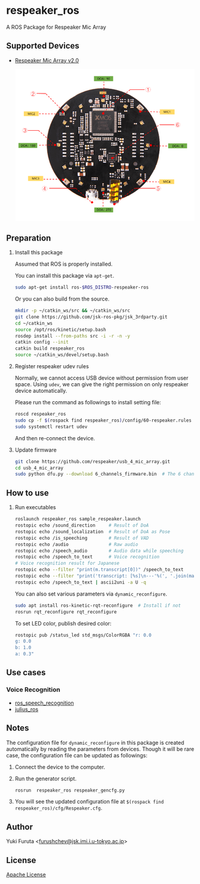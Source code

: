 respeaker_ros
=============

A ROS Package for Respeaker Mic Array


## Supported Devices

- [Respeaker Mic Array v2.0](http://wiki.seeedstudio.com/ReSpeaker_Mic_Array_v2.0/)

    ![Respeaker Mic Array v2.0](https://github.com/SeeedDocument/ReSpeaker_Mic_Array_V2/raw/master/img/Hardware%20Overview.png)

## Preparation

1. Install this package

    Assumed that ROS is properly installed.

    You can install this package via `apt-get`.

    ```bash
    sudo apt-get install ros-$ROS_DISTRO-respeaker-ros
    ```

    Or you can also build from the source.

    ```bash
    mkdir -p ~/catkin_ws/src && ~/catkin_ws/src
    git clone https://github.com/jsk-ros-pkg/jsk_3rdparty.git
    cd ~/catkin_ws
    source /opt/ros/kinetic/setup.bash
    rosdep install --from-paths src -i -r -n -y
    catkin config --init
    catkin build respeaker_ros
    source ~/catkin_ws/devel/setup.bash
    ```

1. Register respeaker udev rules

    Normally, we cannot access USB device without permission from user space.
    Using `udev`, we can give the right permission on only respeaker device automatically.

    Please run the command as followings to install setting file:

    ```bash
    roscd respeaker_ros
    sudo cp -f $(rospack find respeaker_ros)/config/60-respeaker.rules /etc/udev/rules.d/60-respeaker.rules
    sudo systemctl restart udev
    ```

    And then re-connect the device.

1. Update firmware

    ```bash
    git clone https://github.com/respeaker/usb_4_mic_array.git
    cd usb_4_mic_array
    sudo python dfu.py --download 6_channels_firmware.bin  # The 6 channels version 
    ```

## How to use

1. Run executables

    ```bash
    roslaunch respeaker_ros sample_respeaker.launch
    rostopic echo /sound_direction     # Result of DoA
    rostopic echo /sound_localization  # Result of DoA as Pose
    rostopic echo /is_speeching        # Result of VAD
    rostopic echo /audio               # Raw audio
    rostopic echo /speech_audio        # Audio data while speeching
    rostopic echo /speech_to_text      # Voice recognition
    # Voice recognition result for Japanese
    rostopic echo --filter "print(m.transcript[0])" /speech_to_text
    rostopic echo --filter "print('transcript: [%s]\n---'%(', '.join(map(lambda x: '\'%s\''%(x.decode('utf-8')), m.transcript))))" /speech_to_text
    rostopic echo /speech_to_text | ascii2uni -a U -q
    ```

    You can also set various parameters via `dynamic_reconfigure`.

    ```bash
    sudo apt install ros-kinetic-rqt-reconfigure  # Install if not
    rosrun rqt_reconfigure rqt_reconfigure
    ```

    To set LED color, publish desired color:

    ```bash
    rostopic pub /status_led std_msgs/ColorRGBA "r: 0.0
    g: 0.0
    b: 1.0
    a: 0.3"
    ```

## Use cases

### Voice Recognition

- [ros_speech_recognition](https://github.com/jsk-ros-pkg/jsk_3rdparty/tree/master/ros_speech_recognition)
- [julius_ros](http://wiki.ros.org/julius_ros)

## Notes

The configuration file for `dynamic_reconfigure` in this package is created automatically by reading the parameters from devices.
Though it will be rare case, the configuration file can be updated as followings:

1. Connect the device to the computer.
1. Run the generator script.

    ```bash
    rosrun  respeaker_ros respeaker_gencfg.py
    ```
1. You will see the updated configuration file at `$(rospack find respeaker_ros)/cfg/Respeaker.cfg`.


## Author

Yuki Furuta <<furushchev@jsk.imi.i.u-tokyo.ac.jp>>

## License

[Apache License](LICENSE)
